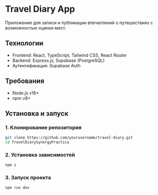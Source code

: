 # Travel Diary App

Приложение для записи и публикации впечатлений о путешествиях с возможностью оценки мест.

## Технологии

- Frontend: React, TypeScript, Tailwind CSS, React Router
- Backend: Express.js, Supabase (PostgreSQL)
- Аутентификация: Supabase Auth

## Требования

- Node.js v16+
- npm v8+

## Установка и запуск

### 1. Клонирование репозитория

```bash
git clone https://github.com/yourusername/travel-diary.git
cd TravelDiarySynergyPractica
```

### 2. Установка зависимостей

```bash
npm i
```

### 3. Запуск проекта

```bash
npm run dev
```
